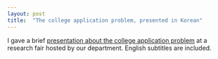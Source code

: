 ```yaml
---
layout: post
title:  "The college application problem, presented in Korean"
---
```


I gave a brief
[presentation about the college application problem](https://www.youtube.com/watch?v=tZCSwCPd1Qc)
at a research fair hosted by our department. English subtitles are included.
